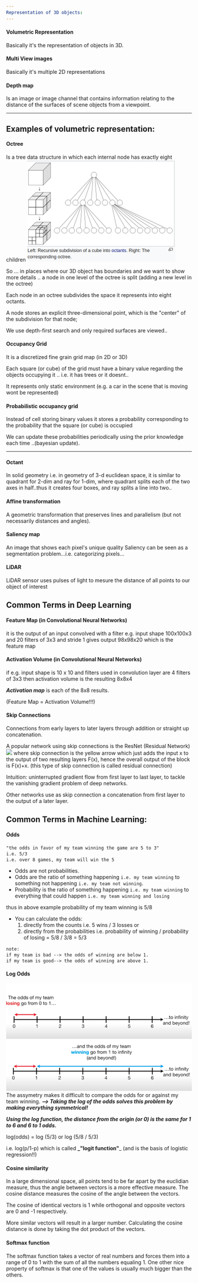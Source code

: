 ```yaml
---
Representation of 3D objects:
---
```


#### Volumetric Representation
Basically it's the representation of objects in 3D.

#### Multi View images 
Basically it's multiple 2D representations

#### Depth map
Is an image or image channel that contains information relating to the distance of the surfaces of scene objects from a viewpoint.

---

Examples of volumetric representation: 
---

#### Octree

Is a tree data structure in which each internal node has exactly eight children
![](../figures/octree.png)

So ... in places where our 3D object has boundaries and we want to show more details .. a node in one level of the octree is split (adding a new level in the octree)

Each node in an octree subdivides the space it represents into eight octants.

A node stores an explicit three-dimensional point, which is the "center" of the subdivision for that node;

We use depth-first search and only required surfaces are viewed..

#### Occupancy Grid
It is a discretized fine grain grid map (in 2D or 3D)

Each square (or cube) of the grid must have a binary value regarding the objects occupying it .. i.e. it has trees or it doesnt..

It represents only static environment (e.g. a car in the scene that is moving wont be represented)

#### Probabilistic occupancy grid
Instead of cell storing binary values it stores a probability corresponding to the probability that the square (or cube) is occupied

We can update these probabilities periodically using the prior knowledge each time ..(bayesian update).

---

#### Octant 
In solid geometry i.e. in geometry of 3-d euclidean space, it is similar to quadrant for 2-dim and ray for 1-dim, where quadrant splits each of the two axes in half..thus it creates four boxes, and ray splits a line into two..

#### Affine transformation
A geometric transformation that preserves lines and parallelism (but not necessarily distances and angles).

#### Saliency map
An image that shows each pixel's unique quality
Saliency can be seen as a segmentation problem...i.e. categorizing pixels...

#### LiDAR
LiDAR sensor uses pulses of light to mesure the distance of all points to our object of interest

Common Terms in Deep Learning
---

#### Feature Map (in Convolutional Neural Networks)
it is the output of an input convolved with a filter 
e.g. input shape 100x100x3 and 20 filters of 3x3 and stride 1 gives output 98x98x20 which is the feature map

#### Activation Volume (in Convolutional Neural Networks)
if e.g. input shape is 10 x 10 and filters used in convolution layer are 4 filters of 3x3 then activation volume is the resulting 8x8x4

_**Activation map**_ is each of the 8x8 results.

(Feature Map = Activation Volume!!!)


#### Skip Connections
Connections from early layers to later layers through addition or straight up concatenation.

A popular network using skip connections is the ResNet (Residual Network) ![](../figures/skipConnection.png) where skip connection is the yellow arrow which just adds the input x to the output of two resulting layers F(x), hence the overall output of the block is F(x)+x. (this type of skip connection is called residual connection)

Intuition: uninterrupted gradient flow from first layer to last layer, to tackle the vanishing gradient problem of deep networks.

Other networks use as skip connection a concatenation from first layer to the output of a later layer.


Common Terms in Machine Learning:
---

#### Odds
```
"the odds in favor of my team winning the game are 5 to 3"
i.e. 5/3
i.e. over 8 games, my team will win the 5
```

- Odds are not probabilities.
- Odds are the ratio of something happening ```i.e. my team winning``` to something not happening ```i.e. my team not winning```.
- Probability is the ratio of something happening ```i.e. my team winning``` to everything that could happen ```i.e. my team winning and losing```

thus in above example probability of my team winning is 5/8

- You can calculate the odds:
    1. directly from the counts i.e. 5 wins / 3 losses or 
    2. directly from the probabilities i.e. probability of winning / probability of losing = 5/8 / 3/8 = 5/3
```
note: 
if my team is bad --> the odds of winning are below 1. 
if my team is good--> the odds of winning are above 1.
```

#### Log Odds
![](../figures/oddslosing.png)
![](../figures/oddswinning.png)
The assymetry makes it difficult to compare the odds for or against my team winning.
**_--> Taking the log of the odds solves this problem by making everything symmetrical!_**

_**Using the log function, the distance from the origin (or 0) is the same for 1 to 6 and 6 to 1 odds.**_

log(odds) = log (5/3) or log (5/8 / 5/3)

i.e. log(p/1-p) which is called **_"logit function"**_ (and is the basis of logistic regression!!)


#### Cosine similarity
In a large dimensional space, all points tend to be far apart by the euclidian measure, thus the angle between vectors is a more effective measure. The cosine distance measures the cosine of the angle between the vectors. 

The cosine of identical vectors is 1 while orthogonal and opposite vectors are 0 and -1 respectively.
 
More similar vectors will result in a larger number. Calculating the cosine distance is done by taking the dot product of the vectors.

#### Softmax function

The softmax function takes a vector of real numbers and forces them into a range of 0 to 1 with the sum of all the numbers equaling 1. One other nice property of softmax is that one of the values is usually much bigger than the others.

